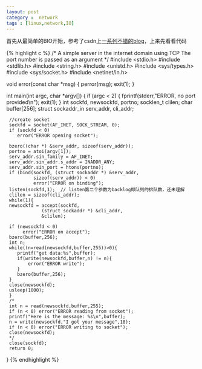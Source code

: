 ```yaml
---
layout: post
category :  network
tags : [linux,network,IO]
---
```

首先从最简单的BIO开始，参考了csdn上[一系列不错的blog](http://blog.csdn.net/sunyurun/article/details/8192804)，上来先看看代码

{% highlight c %}
/* A simple server in the internet domain using TCP
   The port number is passed as an argument */
#include <stdio.h>
#include <stdlib.h>
#include <string.h>
#include <unistd.h>
#include <sys/types.h> 
#include <sys/socket.h>
#include <netinet/in.h>

void error(const char *msg)
{
    perror(msg);
    exit(1);
}

int main(int argc, char *argv[])
{
     if (argc < 2) {
         fprintf(stderr,"ERROR, no port provided\n");
         exit(1);
     }
     int sockfd, newsockfd, portno;
     socklen_t clilen;
     char buffer[256];
     struct sockaddr_in serv_addr, cli_addr;
    
     //create socket
     sockfd = socket(AF_INET, SOCK_STREAM, 0);
     if (sockfd < 0) 
        error("ERROR opening socket");

     bzero((char *) &serv_addr, sizeof(serv_addr));
     portno = atoi(argv[1]);
     serv_addr.sin_family = AF_INET;
     serv_addr.sin_addr.s_addr = INADDR_ANY;
     serv_addr.sin_port = htons(portno);
     if (bind(sockfd, (struct sockaddr *) &serv_addr,
              sizeof(serv_addr)) < 0) 
              error("ERROR on binding");
     listen(sockfd,1);	// listen第二个参数为backlog即队列的排队数，还未理解
     clilen = sizeof(cli_addr);
     while(1){
     newsockfd = accept(sockfd, 
                 (struct sockaddr *) &cli_addr, 
                 &clilen);
     
     if (newsockfd < 0) 
          error("ERROR on accept");
     bzero(buffer,256);
     int n;
     while((n=read(newsockfd,buffer,255))>0){
        printf("get data:%s",buffer);
        if(write(newsockfd,buffer,n) != n){
            error("ERROR write");
        }
        bzero(buffer,256);
     }
     close(newsockfd);
     usleep(1000);
     }
     /*
     int n = read(newsockfd,buffer,255);
     if (n < 0) error("ERROR reading from socket");
     printf("Here is the message: %s\n",buffer);
     n = write(newsockfd,"I got your message",18);
     if (n < 0) error("ERROR writing to socket");
     close(newsockfd);
     */
     close(sockfd);
     return 0; 
}
{% endhighlight %}
